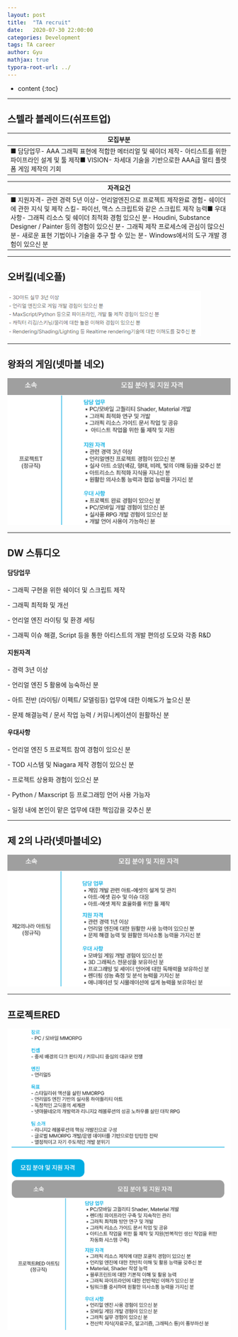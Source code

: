```yaml
---
layout: post
title:  "TA recruit"
date:   2020-07-30 22:00:00
categories: Development
tags: TA career
author: Gyu
mathjax: true
typora-root-url: ../
---
```


* content
{:toc}

---
## 스텔라 블레이드(쉬프트업)

| 모집부분                                                     |
| ------------------------------------------------------------ |
| ■ 담당업무- AAA 그래픽 표현에 적합한 메터리얼 및 쉐이더 제작- 아티스트를 위한 파이프라인 설계 및 툴 제작■ VISION- 차세대 기술을 기반으로한 AAA급 멀티 플렛폼 게임 제작의 기회 |

| 자격요건                                                     |
| ------------------------------------------------------------ |
| ■ 지원자격- 관련 경력 5년 이상- 언리얼엔진으로 프로젝트 제작완료 경험- 쉐이더에 관한 지식 및 제작 스킬- 파이선, 맥스 스크립트와 같은 스크립트 제작 능력■ 우대사항- 그래픽 리소스 및 쉐이더 최적화 경험 있으신 분- Houdini, Substance Designer / Painter 등의 경험이 있으신 분- 그래픽 제작 프로세스에 관심이 많으신 분- 새로운 표현 기법이나 기술을 추구 할 수 있는 분- Windows에서의 도구 개발 경험이 있으신 분 |

---

## 오버킬(네오플)

![image-20240608193106775](/assets/images/2022-07-30-TA-recruit/image-20240608193106775.png)

---

## 왕좌의 게임(넷마블 네오)

![image-20240608193246368](/assets/images/2022-07-30-TA-recruit/image-20240608193246368.png)

---

## DW 스튜디오

#### **담당업무**

\- 그래픽 구현을 위한 쉐이더 및 스크립트 제작

\- 그래픽 최적화 및 개선

\- 언리얼 엔진 라이팅 및 환경 세팅

\- 그래픽 이슈 해결, Script 등을 통한 아티스트의 개발 편의성 도모와 각종 R&D

#### **지원자격**

\- 경력 3년 이상

\- 언리얼 엔진 5 활용에 능숙하신 분

\- 아트 전반 (라이팅/ 이펙트/ 모델링등) 업무에 대한 이해도가 높으신 분

\- 문제 해결능력 / 문서 작업 능력 / 커뮤니케이션이 원활하신 분

#### **우대사항**

\- 언리얼 엔진 5 프로젝트 참여 경험이 있으신 분

\- TOD 시스템 및 Niagara 제작 경험이 있으신 분

\- 프로젝트 상용화 경험이 있으신 분

\- Python / Maxscript 등 프로그래밍 언어 사용 가능자

\- 일정 내에 본인이 맡은 업무에 대한 책임감을 갖추신 분

---

## 제 2의 나라(넷마블네오)

![image-20240608193603067](/assets/images/2022-07-30-TA-recruit/image-20240608193603067.png)

---

## 프로젝트RED

![image-20240608193641693](/assets/images/2022-07-30-TA-recruit/image-20240608193641693.png)
